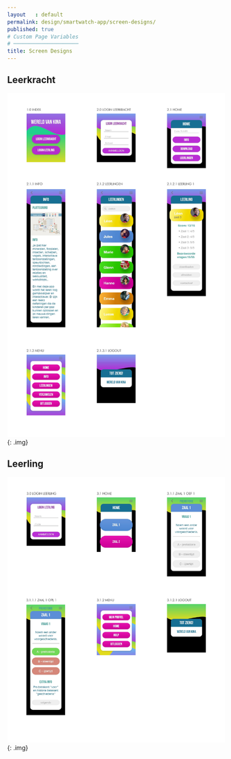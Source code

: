 ```yaml
---
layout   : default
permalink: design/smartwatch-app/screen-designs/
published: true
# Custom Page Variables
# ─────────────────────
title: Screen Designs
---
```

## Leerkracht

![Visual Design leerkracht](../../img/vwlk.jpg){: .img}

## Leerling

![Visual Design leerling](../../img/vwll.jpg){: .img}